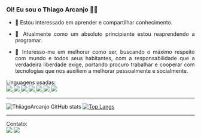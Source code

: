 ###   Oi! Eu sou o Thiago Arcanjo ✌🏿

- <p align="justify"> 🐳 Estou interessado em aprender e compartilhar conhecimento.</font></p>
- <p align="justify">🌱 Atualmente como um absoluto principiante estou reaprendendo a programar.</p>
- <p align="justify">🐸 Interesso-me em melhorar como ser, buscando o máximo respeito com mundo e todos seus habitantes, com  a responsabilidade  que a verdadeira liberdade exige, portando procuro trabalhar e cooperar com tecnologias que nos auxiliem a melhorar pessoalmente e socialmente.</p>

<div id=linguagens>
Linguagens  usadas:<br>
<a href="#">
 <img src="https://img.shields.io/badge/PHP-777BB4?style=for-the-badge&logo=php&logoColor=white">
   <img src="https://img.shields.io/badge/Python-14354C?style=for-the-badge&logo=python&logoColor=white">
   <img src="https://img.shields.io/badge/Java-ED8B00?style=for-the-badge&logo=java&logoColor=white">
   <img src="https://img.shields.io/badge/MySQL-00000F?style=for-the-badge&logo=mysql&logoColor=white">
   <img src=" 	https://img.shields.io/badge/CSS-239120?&style=for-the-badge&logo=css3&logoColor=white">
   <img src="https://img.shields.io/badge/HTML-239120?style=for-the-badge&logo=html5&logoColor=white">
   <img src="https://img.shields.io/badge/JavaScript-F7DF1E?style=for-the-badge&logo=javascript&logoColor=black"></a>
</div>
<hr>

<div id="card">

![ThiiagoArcanjo GitHub stats](https://github-readme-stats.vercel.app/api?username=ThiiagoArcanjo&show_icons=true&theme=merko)
[![Top Langs](https://github-readme-stats.vercel.app/api/top-langs/?username=ThiiagoArcanjo&layout=compact&theme=merko)](https://github.com/ThiiagoArcanjo)

</div>

<hr>

<div id="contato">
  Contato:<br>
  <a href="https://www.linkedin.com/in/thiagoarcanjodeoliveira/"><img src="https://img.shields.io/badge/LinkedIn-0077B5?style=for-the-badge&logo=linkedin&logoColor=white"></a>
  <a href=mailto:thiagokai.arcanjo@gmail.com><img src="https://img.shields.io/badge/Gmail-D14836?style=for-the-badge&logo=gmail&logoColor=white"></a>
<div>

